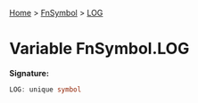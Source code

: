 [Home](../../../index.md) &gt; [FnSymbol](../../fnsymbol.md) &gt; [LOG](./log.md)

# Variable FnSymbol.LOG


<b>Signature:</b>

```typescript
LOG: unique symbol
```
